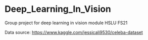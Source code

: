 # Deep_Learning_In_Vision
Group project for deep learning in vision module
HSLU FS21

Data source: https://www.kaggle.com/jessicali9530/celeba-dataset
